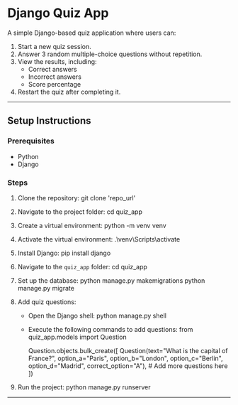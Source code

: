 # Django Quiz App

A simple Django-based quiz application where users can:
1. Start a new quiz session.
2. Answer 3 random multiple-choice questions without repetition.
3. View the results, including:
   - Correct answers
   - Incorrect answers
   - Score percentage
4. Restart the quiz after completing it.

---

## Setup Instructions

### Prerequisites
- Python
- Django

### Steps
1. Clone the repository:
   git clone 'repo_url'

2. Navigate to the project folder:
   cd quiz_app

3. Create a virtual environment:
   python -m venv venv

4. Activate the virtual environment:
     .\venv\Scripts\activate

5. Install Django:
   pip install django

6. Navigate to the `quiz_app` folder:
   cd quiz_app

7. Set up the database:
   python manage.py makemigrations
   python manage.py migrate

8. Add quiz questions:
   - Open the Django shell:
     python manage.py shell
   - Execute the following commands to add questions:
     from quiz_app.models import Question
     
     Question.objects.bulk_create([
         Question(text="What is the capital of France?", option_a="Paris", option_b="London", option_c="Berlin", option_d="Madrid", correct_option="A"),
         # Add more questions here
     ])

9. Run the project:
   python manage.py runserver

---
